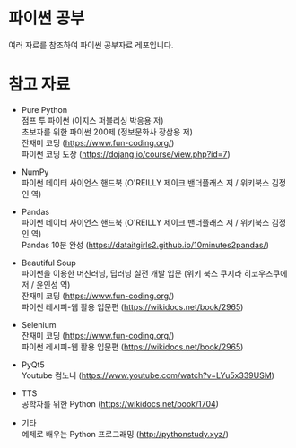 # 파이썬 공부  
여러 자료를 참조하여 파이썬 공부자료 레포입니다.


# 참고 자료
- Pure Python  
  점프 투 파이썬 (이지스 퍼블리싱 박응용 저)  
  초보자를 위한 파이썬 200제 (정보문화사 장삼용 저)  
  잔재미 코딩 (https://www.fun-coding.org/)  
  파이썬 코딩 도장 (https://dojang.io/course/view.php?id=7)  

- NumPy  
  파이썬 데이터 사이언스 핸드북 (O'REILLY 제이크 밴더플래스 저 / 위키북스 김정인 역)

- Pandas  
  파이썬 데이터 사이언스 핸드북 (O'REILLY 제이크 밴더플래스 저 / 위키북스 김정인 역)  
  Pandas 10분 완성 (https://dataitgirls2.github.io/10minutes2pandas/)

- Beautiful Soup  
  파이썬을 이용한 머신러닝, 딥러닝 실전 개발 입문 (위키 북스 쿠지라 히코우즈쿠에 저 / 윤인성 역)  
  잔재미 코딩 (https://www.fun-coding.org/)  
  파이썬 레시피-웹 활용 입문편 (https://wikidocs.net/book/2965)
  
 - Selenium  
   잔재미 코딩 (https://www.fun-coding.org/)  
   파이썬 레시피-웹 활용 입문편 (https://wikidocs.net/book/2965)  
 
 - PyQt5  
   Youtube 컴노니 (https://www.youtube.com/watch?v=LYu5x339USM)
   
 - TTS  
   공학자를 위한 Python (https://wikidocs.net/book/1704)
   
 - 기타  
   예제로 배우는 Python 프로그래밍 (http://pythonstudy.xyz/)
